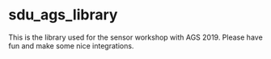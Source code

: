# sdu_ags_library
This is the library used for the sensor workshop with AGS 2019. Please have fun and make some nice integrations. 
